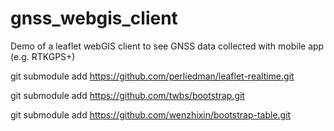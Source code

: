 # gnss_webgis_client
Demo of a leaflet webGIS client to see GNSS data collected with mobile app (e.g. RTKGPS+)


git submodule add https://github.com/perliedman/leaflet-realtime.git

git submodule add https://github.com/twbs/bootstrap.git

git submodule add https://github.com/wenzhixin/bootstrap-table.git
